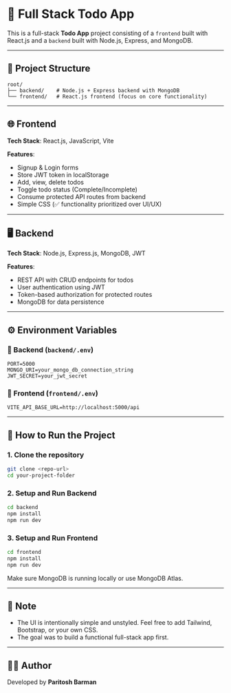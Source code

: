 
# 📝 Full Stack Todo App

This is a full-stack **Todo App** project consisting of a `frontend` built with React.js and a `backend` built with Node.js, Express, and MongoDB.

---

## 📁 Project Structure

```
root/
├── backend/    # Node.js + Express backend with MongoDB
└── frontend/   # React.js frontend (focus on core functionality)
```

---

## 🌐 Frontend

**Tech Stack**: React.js, JavaScript, Vite

**Features**:
- Signup & Login forms
- Store JWT token in localStorage
- Add, view, delete todos
- Toggle todo status (Complete/Incomplete)
- Consume protected API routes from backend
- Simple CSS (✅ functionality prioritized over UI/UX)


---

## 🖥️ Backend

**Tech Stack**: Node.js, Express.js, MongoDB, JWT

**Features**:
- REST API with CRUD endpoints for todos
- User authentication using JWT
- Token-based authorization for protected routes
- MongoDB for data persistence

---

## ⚙️ Environment Variables

### 📍 Backend (`backend/.env`)
```
PORT=5000
MONGO_URI=your_mongo_db_connection_string
JWT_SECRET=your_jwt_secret
```

### 📍 Frontend (`frontend/.env`)
```
VITE_API_BASE_URL=http://localhost:5000/api
```

---

## 🚀 How to Run the Project

### 1. Clone the repository

```bash
git clone <repo-url>
cd your-project-folder
```

### 2. Setup and Run Backend

```bash
cd backend
npm install
npm run dev
```

### 3. Setup and Run Frontend

```bash
cd frontend
npm install
npm run dev
```

Make sure MongoDB is running locally or use MongoDB Atlas.

---

## 🔧 Note

- The UI is intentionally simple and unstyled. Feel free to add Tailwind, Bootstrap, or your own CSS.
- The goal was to build a functional full-stack app first.

---

## 👨‍💻 Author

Developed by **Paritosh Barman**

